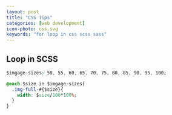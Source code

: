```yaml
---
layout: post
title: "CSS Tips"
categories: [web development]
icon-photo: css.svg
keywords: "for loop in css scss sass"
---
```


## Loop in SCSS

~~~ css
$imgage-sizes: 50, 55, 60, 65, 70, 75, 80, 85, 90, 95, 100;

@each $size in $imgage-sizes{
  .img-full-#{$size}{
    width: $size/100*100%;
  }
}
~~~